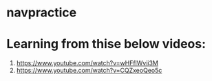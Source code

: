 # navpractice
# Learning from thise below videos:
  1. https://www.youtube.com/watch?v=wHFflWvii3M
  2. https://www.youtube.com/watch?v=CQZxeoQeo5c

